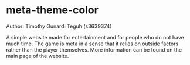# meta-theme-color
Author: Timothy Gunardi Teguh (s3639374)

A simple website made for entertainment and for people who do not have much time. The game is meta in a sense that it relies on outside factors rather than the player themselves. More information can be found on the main page of the website.
